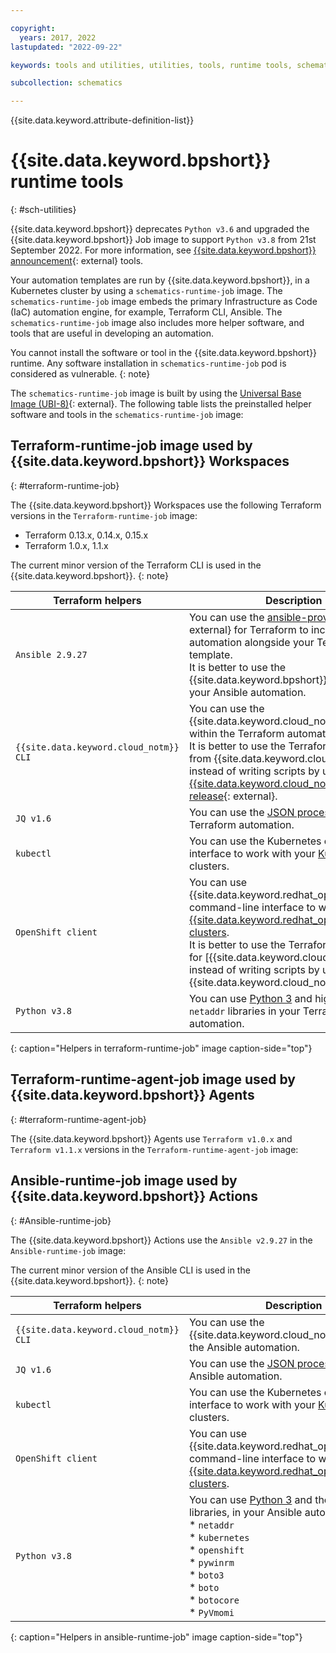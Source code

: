 ```yaml
---

copyright: 
  years: 2017, 2022
lastupdated: "2022-09-22"

keywords: tools and utilities, utilities, tools, runtime tools, schematics tools, schematics utilities

subcollection: schematics

---
```


{{site.data.keyword.attribute-definition-list}}

# {{site.data.keyword.bpshort}} runtime tools
{: #sch-utilities}

{{site.data.keyword.bpshort}} deprecates `Python v3.6` and upgraded the {{site.data.keyword.bpshort}} Job image to support `Python v3.8` from 21st September 2022. For more information, see [{{site.data.keyword.bpshort}} announcement](https://cloud.ibm.com/status/announcement?component=schematics){: external} tools.

Your automation templates are run by {{site.data.keyword.bpshort}}, in a Kubernetes cluster by using a `schematics-runtime-job` image. The `schematics-runtime-job` image embeds the primary Infrastructure as Code (IaC) automation engine, for example, Terraform CLI, Ansible. The `schematics-runtime-job` image also includes more helper software, and tools that are useful in developing an automation.

You cannot install the software or tool in the {{site.data.keyword.bpshort}} runtime. Any software installation in `schematics-runtime-job` pod is considered as vulnerable.
{: note}

The `schematics-runtime-job` image is built by using the [Universal Base Image (UBI-8)](https://catalog.redhat.com/software/containers/ubi8/ubi/5c359854d70cc534b3a3784e){: external}. The following table lists the preinstalled helper software and tools in the `schematics-runtime-job` image:

## Terraform-runtime-job image used by {{site.data.keyword.bpshort}} Workspaces
{: #terraform-runtime-job}

The {{site.data.keyword.bpshort}} Workspaces use the following Terraform versions in the `Terraform-runtime-job` image:
-	Terraform 0.13.x, 0.14.x, 0.15.x
-	Terraform 1.0.x, 1.1.x

The current minor version of the Terraform CLI is used in the {{site.data.keyword.bpshort}}.
{: note}

| Terraform helpers | Description | 
| --- | --- |
| `Ansible 2.9.27`| You can use the [ansible-provisioner](https://github.com/radekg/terraform-provisioner-ansible){: external} for Terraform to include Ansible automation alongside your Terraform template. </br>It is better to use the {{site.data.keyword.bpshort}} Actions to run your Ansible automation. |
| `{{site.data.keyword.cloud_notm}} CLI` | You can use the {{site.data.keyword.cloud_notm}} CLI from within the Terraform automation. </br>It is better to use the Terraform resources from {{site.data.keyword.cloud_notm}}, instead of writing scripts by using [{{site.data.keyword.cloud_notm}} CLI release](https://github.com/IBM-Cloud/ibm-cloud-cli-release/releases/tag/v2.9.0){: external}. |
| `JQ v1.6` | You can use the [JSON processor](/docs/solution-tutorials?topic=solution-tutorials-tutorials#getting-started-macos_jq) in your Terraform automation. |
| `kubectl` | You can use the Kubernetes command-line interface to work with your [Kubernetes](/docs/solution-tutorials?topic=solution-tutorials-tutorials#getting-started-macos_kubectl) clusters. |
| `OpenShift client` | You can use {{site.data.keyword.redhat_openshift_notm}} command-line interface to work with your [{{site.data.keyword.redhat_openshift_notm}} clusters](/docs/openshift?topic=openshift-access_cluster).</br> It is better to use the Terraform resources for [{{site.data.keyword.cloud_notm}}, instead of writing scripts by using {{site.data.keyword.cloud_notm}} CLI. |
| `Python v3.8` | You can use [Python 3](/docs/cli?topic=cli-enable-existing-python) and higher with the `netaddr` libraries in your Terraform automation.|
{: caption="Helpers in terraform-runtime-job" image caption-side="top"}

## Terraform-runtime-agent-job image used by {{site.data.keyword.bpshort}} Agents
{: #terraform-runtime-agent-job}

The {{site.data.keyword.bpshort}} Agents use `Terraform v1.0.x` and `Terraform v1.1.x` versions in the `Terraform-runtime-agent-job` image:

## Ansible-runtime-job image used by {{site.data.keyword.bpshort}} Actions
{: #Ansible-runtime-job}

The {{site.data.keyword.bpshort}} Actions use the `Ansible v2.9.27` in the `Ansible-runtime-job` image:

The current minor version of the Ansible CLI is used in the {{site.data.keyword.bpshort}}.
{: note}

| Terraform helpers | Description | 
| --- | --- |
| `{{site.data.keyword.cloud_notm}} CLI` | You can use the {{site.data.keyword.cloud_notm}} CLI from the Ansible automation.|
| `JQ v1.6` | You can use the [JSON processor](/docs/solution-tutorials?topic=solution-tutorials-tutorials#getting-started-macos_jq) in your Ansible automation. |
| `kubectl` | You can use the Kubernetes command-line interface to work with your [Kubernetes](/docs/solution-tutorials?topic=solution-tutorials-tutorials#getting-started-macos_kubectl) clusters. |
| `OpenShift client` | You can use {{site.data.keyword.redhat_openshift_notm}} command-line interface to work with your [{{site.data.keyword.redhat_openshift_notm}} clusters](/docs/openshift?topic=openshift-access_cluster). |
| `Python v3.8` | You can use [Python 3](/docs/cli?topic=cli-enable-existing-python) and the following libraries, in your Ansible automation. </br> * `netaddr` </br>* `kubernetes` </br>* `openshift` </br>* `pywinrm` </br>* `boto3` </br>* `boto` </br>* `botocore` </br>* `PyVmomi` |
{: caption="Helpers in ansible-runtime-job" image caption-side="top"}


